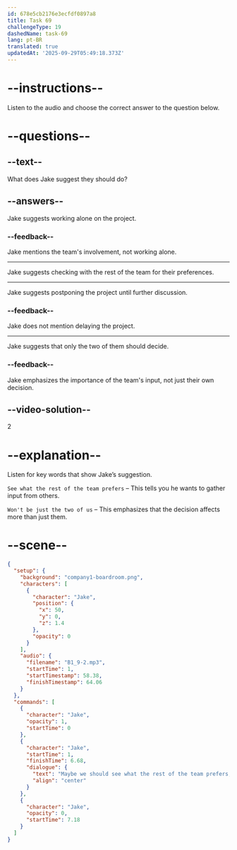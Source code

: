 ```yaml
---
id: 678e5cb2176e3ecfdf0897a8
title: Task 69
challengeType: 19
dashedName: task-69
lang: pt-BR
translated: true
updatedAt: '2025-09-29T05:49:18.373Z'
---
```


<!-- (audio) Jake: Maybe we should see what the rest of the team prefers since it won't be just the two of us working on the project. -->

# --instructions--

Listen to the audio and choose the correct answer to the question below.

# --questions--

## --text--

What does Jake suggest they should do?

## --answers--

Jake suggests working alone on the project.

### --feedback--

Jake mentions the team's involvement, not working alone.

---

Jake suggests checking with the rest of the team for their preferences.

---

Jake suggests postponing the project until further discussion.

### --feedback--

Jake does not mention delaying the project.

---

Jake suggests that only the two of them should decide.

### --feedback--

Jake emphasizes the importance of the team's input, not just their own decision.

## --video-solution--

2

# --explanation--

Listen for key words that show Jake’s suggestion.  

`See what the rest of the team prefers` – This tells you he wants to gather input from others.  

`Won't be just the two of us` – This emphasizes that the decision affects more than just them.  

# --scene--

```json
{
  "setup": {
    "background": "company1-boardroom.png",
    "characters": [
      {
        "character": "Jake",
        "position": {
          "x": 50,
          "y": 0,
          "z": 1.4
        },
        "opacity": 0
      }
    ],
    "audio": {
      "filename": "B1_9-2.mp3",
      "startTime": 1,
      "startTimestamp": 58.38,
      "finishTimestamp": 64.06
    }
  },
  "commands": [
    {
      "character": "Jake",
      "opacity": 1,
      "startTime": 0
    },
    {
      "character": "Jake",
      "startTime": 1,
      "finishTime": 6.68,
      "dialogue": {
        "text": "Maybe we should see what the rest of the team prefers, since it won't just be the two of us working on this project.",
        "align": "center"
      }
    },
    {
      "character": "Jake",
      "opacity": 0,
      "startTime": 7.18
    }
  ]
}
```
